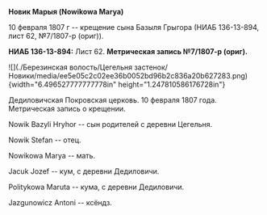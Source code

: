 **Новик Марыя (Nowikowa Marya)**

10 февраля 1807 г -- крещение сына Базыля Грыгора (НИАБ 136-13-894, лист
62, №7/1807-р (ориг)).

**НИАБ 136-13-894:** Лист 62. **Метрическая запись №7/1807-р (ориг).**

![](./Березинская волость/Цегельня застенок/Новики/media/ee5e05c2c02ee36b0052bd96b2c836a20b627283.png){width="6.496527777777778in"
height="1.247810586176728in"}

Дедиловичская Покровская церковь. 10 февраля 1807 года. Метрическая
запись о крещении.

Nowik Bazyli Hryhor -- сын родителей с деревни Цегельня.

Nowik Stefan -- отец.

Nowikowa Marya -- мать.

Jacuk Jozef -- кум, с деревни Дедиловичи.

Politykowa Maruta -- кума, с деревни Дедиловичи.

Jazgunowicz Antoni -- ксёндз.
